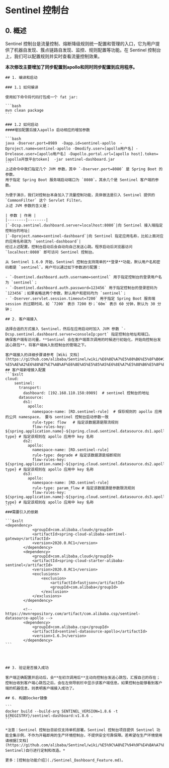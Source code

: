 # Sentinel 控制台

## 0. 概述

Sentinel 控制台是流量控制、熔断降级规则统一配置和管理的入口，它为用户提供了机器自发现、簇点链路自发现、监控、规则配置等功能。在 Sentinel 控制台上，我们可以配置规则并实时查看流量控制效果。

**本次修改主要增加了同步配置到apollo和同时同步配置到应用程序。**
````
## 1. 编译和启动

### 1.1 如何编译

使用如下命令将代码打包成一个 fat jar:

```bash
mvn clean package
```

### 1.2 如何启动
####增加配置后接入apollo 启动相应的增加参数

```bash
java -Dserver.port=8989  -Dapp.id=sentinel-apollo  -Dproject.name=sentinel-apollo -Dmodify.user=[apollo用户名] -Drelease.user=[apollo用户名] -Dapollo.portal.url=[apollo host].token=[apollo开放平台token]  -jar sentinel-dashboard.jar
```
上述命令中我们指定几个 JVM 参数，其中 `-Dserver.port=8080` 是 Spring Boot 的参数，
用于指定 Spring Boot 服务端启动端口为 `8080`。其余几个是 Sentinel 客户端的参数。

为便于演示，我们对控制台本身加入了流量控制功能，具体做法是引入 Sentinel 提供的 `CommonFilter` 这个 Servlet Filter。
上述 JVM 参数的含义是：

| 参数 | 作用 |
|--------|--------|
|`-Dcsp.sentinel.dashboard.server=localhost:8080`|向 Sentinel 接入端指定控制台的地址|
|`-Dproject.name=sentinel-dashboard`|向 Sentinel 指定应用名称，比如上面对应的应用名称就为 `sentinel-dashboard`|
经过上述配置，控制台启动后会自动向自己发送心跳。程序启动后浏览器访问 `localhost:8080` 即可访问 Sentinel 控制台。

从 Sentinel 1.6.0 开始，Sentinel 控制台支持简单的**登录**功能，默认用户名和密码都是 `sentinel`。用户可以通过如下参数进行配置：

- `-Dsentinel.dashboard.auth.username=sentinel` 用于指定控制台的登录用户名为 `sentinel`；
- `-Dsentinel.dashboard.auth.password=123456` 用于指定控制台的登录密码为 `123456`；如果省略这两个参数，默认用户和密码均为 `sentinel`；
- `-Dserver.servlet.session.timeout=7200` 用于指定 Spring Boot 服务端 session 的过期时间，如 `7200` 表示 7200 秒；`60m` 表示 60 分钟，默认为 30 分钟；

## 2. 客户端接入

选择合适的方式接入 Sentinel，然后在应用启动时加入 JVM 参数 `-Dcsp.sentinel.dashboard.server=consoleIp:port` 指定控制台地址和端口。
确保客户端有访问量，**Sentinel 会在客户端首次调用的时候进行初始化，开始向控制台发送心跳包**，将客户端纳入到控制台的管辖之下。

客户端接入的详细步骤请参考 [Wiki 文档](https://github.com/alibaba/Sentinel/wiki/%E6%8E%A7%E5%88%B6%E5%8F%B0#3-%E5%AE%A2%E6%88%B7%E7%AB%AF%E6%8E%A5%E5%85%A5%E6%8E%A7%E5%88%B6%E5%8F%B0)。
## 客户端新增接入配置
```$xslt
cloud:
    sentinel:
      transport:
        dashboard: [192.168.110.158:8989]  # sentinel 控制台的地址
      datasource:
        ds1:
          apollo:
            namespace-name: [RD.sentinel-rule]  # 保存规则的 apollo 应用的公共 namespace， 要与 sentinel 控制台启动参数一致
            rule-type: flow   # 指定该数据源是限流规则
            flow-rules-key: ${spring.application.name}-${spring.cloud.sentinel.datasource.ds1.apollo.rule-type} # 指定该规则在 apollo 应用中 key 名称
        ds2:
          apollo:
            namespace-name: [RD.sentinel-rule]
            rule-type: degrade # 指定该数据源是熔断规则
            flow-rules-key: ${spring.application.name}-${spring.cloud.sentinel.datasource.ds2.apollo.rule-type} # 指定该规则在 apollo 应用中 key 名称
        ds3:
          apollo:
            namespace-name: [RD.sentinel-rule]
            rule-type: param_flow # 指定该数据源是参数限流规则
            flow-rules-key: ${spring.application.name}-${spring.cloud.sentinel.datasource.ds3.apollo.rule-type} # 指定该规则在 apollo 应用中 key 名称
```
###需要引入的依赖

```$xslt
<dependency>
            <groupId>com.alibaba.cloud</groupId>
            <artifactId>spring-cloud-alibaba-sentinel-gateway</artifactId>
            <version>2020.0.RC1</version>
        </dependency>
        <dependency>
            <groupId>com.alibaba.cloud</groupId>
            <artifactId>spring-cloud-starter-alibaba-sentinel</artifactId>
            <version>2020.0.RC1</version>
            <exclusions>
                <exclusion>
                    <artifactId>fastjson</artifactId>
                    <groupId>com.alibaba</groupId>
                </exclusion>
            </exclusions>
        </dependency>

        <!-- https://mvnrepository.com/artifact/com.alibaba.csp/sentinel-datasource-apollo -->
        <dependency>
            <groupId>com.alibaba.csp</groupId>
            <artifactId>sentinel-datasource-apollo</artifactId>
            <version>1.6.3</version>
        </dependency>
```




## 3. 验证是否接入成功

客户端正确配置并启动后，会**在初次调用后**主动向控制台发送心跳包，汇报自己的存在；
控制台收到客户端心跳包之后，会在左侧导航栏中显示该客户端信息。如果控制台能够看到客户端的机器信息，则表明客户端接入成功了。

## 6. 构建Docker镜像

```
docker build --build-arg SENTINEL_VERSION=1.8.6 -t ${REGISTRY}/sentinel-dashboard:v1.8.6 .
```

*注意：Sentinel 控制台目前仅支持单机部署。Sentinel 控制台项目提供 Sentinel 功能全集示例，不作为开箱即用的生产环境控制台，不提供安全可靠保障。若希望在生产环境使用请根据[文档](https://github.com/alibaba/Sentinel/wiki/%E5%9C%A8%E7%94%9F%E4%BA%A7%E7%8E%AF%E5%A2%83%E4%B8%AD%E4%BD%BF%E7%94%A8-Sentinel)自行进行定制和改造。*

更多：[控制台功能介绍](./Sentinel_Dashboard_Feature.md)。
